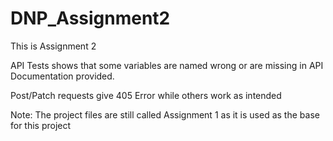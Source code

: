 # DNP_Assignment2

This is Assignment 2

API Tests shows that some variables are named wrong or are missing in API Documentation provided.

Post/Patch requests give 405 Error while others work as intended

Note: The project files are still called Assignment 1 as it is used as the base for this project
